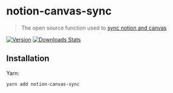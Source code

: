 # notion-canvas-sync

> The open source function used to [sync notion and canvas](https://notion-canvas-sync.netlify.app)

[![Version][version-image]][version-link]
[![Downloads Stats][npm-downloads]][npm-link]

<!-- [![Run test][test-status]][test-link] -->

## Installation

Yarn:

```sh
yarn add notion-canvas-sync
```

<!-- ## Usage -->

<!-- Markdown link & img dfn's -->

[version-image]: https://img.shields.io/github/package-json/v/bkeys818/notion-canvas-sync/v0.1.2?label=version
[version-link]: https://github.com/bkeys818/notion-canvas-sync/releases/tag/v0.1.2
[npm-downloads]: https://img.shields.io/npm/dm/notion-canvas-sync.svg
[npm-link]: https://www.npmjs.com/package/notion-canvas-sync/v/0.1.2

<!-- [test-status]: https://github.com/bkeys818/notion-canvas-sync/actions/workflows/run-tests.yaml/badge.svg?branch=v0.1.2 -->
<!-- [test-link]: https://github.com/bkeys818/notion-canvas-sync/actions/workflows/run-tests.yaml -->

